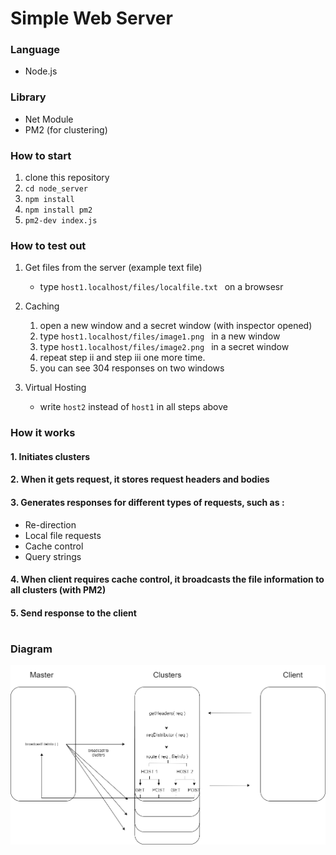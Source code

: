 
# Simple Web Server  

### Language
- Node.js
### Library
- Net Module
- PM2 (for clustering)
### How to start
1. clone this repository
2. ```cd node_server```
3. ```npm install```
4. ```npm install pm2```
5. ```pm2-dev index.js```

### How to test out
1. Get files from the server (example text file)  
    - type ```host1.localhost/files/localfile.txt ``` on a browsesr
    
2. Caching 
    1. open a new window and a secret window (with inspector opened)
    2. type ```host1.localhost/files/image1.png ``` in a new window  
    3. type ```host1.localhost/files/image2.png ``` in a secret window  
    4. repeat step ii and step iii one more time.
    5. you can see 304 responses on two windows

3. Virtual Hosting  
    - write ``` host2 ``` instead of ``` host1 ``` in all steps above  
  
### How it works

#### 1. Initiates clusters
#### 2. When it gets request, it stores request headers and bodies
#### 3. Generates responses for different types of requests, such as :  
- Re-direction
- Local file requests
- Cache control
- Query strings 
  
#### 4. When client requires cache control, it broadcasts the file information to all clusters (with PM2)
#### 5. Send response to the client

#
### Diagram
![다이어그램](./diagram.png)

